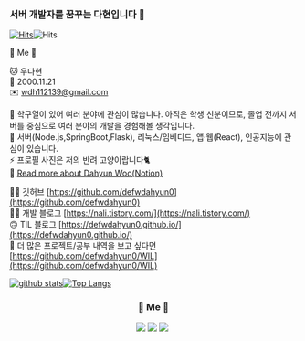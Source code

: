 ### 서버 개발자를 꿈꾸는 다현입니다 👋

[![Hits](https://hits.seeyoufarm.com/api/count/incr/badge.svg?url=https%3A%2F%2Fgithub.com%2Fdefwdahyun0&count_bg=%2379C83D&title_bg=%23555555&icon=&icon_color=%23E7E7E7&title=hits&edge_flat=false)](https://hits.seeyoufarm.com)![Hits](https://img.shields.io/github/followers/defwdahyun0?label=Follow)

🍒 Me 🍒

🐱 우다현 <br>
🎂 2000.11.21 <br>
✉️  wdh112139@gmail.com <br>

🔭 학구열이 있어 여러 분야에 관심이 많습니다. 아직은 학생 신분이므로, 졸업 전까지 서버를 중심으로 여러 분야의 개발을 경험해볼 생각입니다. <br>
🌱 서버(Node.js,SpringBoot,Flask), 리눅스/임베디드, 앱·웹(React), 인공지능에 관심이 있습니다. <br>
⚡ 프로필 사진은 저의 반려 고양이랍니다🐈  <br>
🤔 [Read more about Dahyun Woo(Notion)](https://www.notion.so/Resume-07a1f07286594a7bbeb296d2678e5f92)

👨‍💻 깃허브 [https://github.com/defwdahyun0](https://github.com/defwdahyun0) <br>
👨‍💻 개발 블로그 [https://nali.tistory.com/](https://nali.tistory.com/) <br>
🙃 TIL 블로그 [https://defwdahyun0.github.io/](https://defwdahyun0.github.io/) <br>
💁 더 많은 프로젝트/공부 내역을 보고 싶다면 [https://github.com/defwdahyun0/WIL](https://github.com/defwdahyun0/WIL) <br>


[![github stats](https://github-readme-stats.vercel.app/api?username=defwdahyun0&show_icons=true&hide_border=true)](https://github.com/defwdahyun0)[![Top Langs](https://github-readme-stats.vercel.app/api/top-langs/?username=defwdahyun0&layout=compact)](https://github.com/defwdahyun0)

<h3 align="center">🍒 Me 🍒 </h3>
<p align="center">
  <a href="mailto:wdh112139@gmail.com"><img src="https://img.shields.io/badge/Gmail-d14836?style=flat-square&logo=Gmail&logoColor=white&link=wdh112139@gmail.com"/></a>
  <a href="https://defwdahyun0.github.io/"><img src="http://img.shields.io/badge/-About%20Me-yellow?style=flat-square&logo=github&link=https://defwdahyun0.github.io/"/></a>
  <a href="https://nali.tistory.com/"><img src="http://img.shields.io/badge/-Tech%20blog-green?style=flat-square&logo=github&link=https://nali.tistory.com/"/></a>&nbsp
</p>
